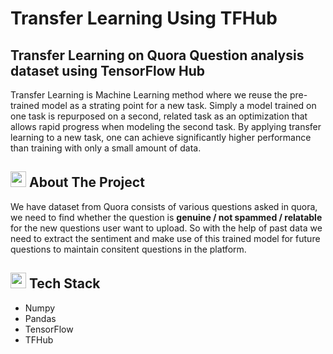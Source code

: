 <h1> Transfer Learning Using TFHub</h1>
<h2> Transfer Learning on Quora Question analysis dataset using TensorFlow Hub </h2>
Transfer Learning is Machine Learning method where we reuse the pre-trained model as a strating point for a new task. Simply a model trained on one task is repurposed on a second, related task as an optimization that allows rapid progress when modeling the second task.
By applying transfer learning to a new task, one can achieve significantly higher performance than training with only a small amount of data.

## <img src="https://cdn-icons-png.flaticon.com/512/3306/3306613.png" width="25" height="25"> About The Project
We have dataset from Quora consists of various questions asked in quora, we need to find whether the question is <b>genuine / not spammed / relatable</b> for the new questions user want to upload.
So with the help of past data we need to extract the sentiment and make use of this trained model for future questions to maintain consitent questions in the platform.

 ## <img src="https://techstackapps.com/media/2019/11/TechStackApps-logo-icon.png" width="25" height="25"> Tech Stack
 * Numpy
 * Pandas
 * TensorFlow
 * TFHub
 
